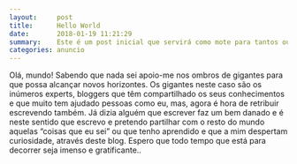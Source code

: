 ```yaml
---
layout:     post
title:      Hello World
date:       2018-01-19 11:21:29
summary:    Este é um post inicial que servirá como mote para tantos outros posts.
categories: anuncio 
---
```


Olá, mundo! Sabendo que nada sei apoio-me nos ombros de gigantes para que possa alcançar novos horizontes. Os gigantes neste caso são os inúmeros experts, bloggers que têm compartilhado os seus conhecimentos e que muito tem ajudado pessoas como eu, mas, agora é hora de retribuir escrevendo também.
Já dizia alguém que escrever faz um bem danado e é neste sentido que escrevo e pretendo partilhar com o resto do mundo aquelas “coisas que eu sei” ou que tenho aprendido e que a mim despertam curiosidade, através deste blog. Espero que todo tempo que está para decorrer seja imenso e gratificante..
